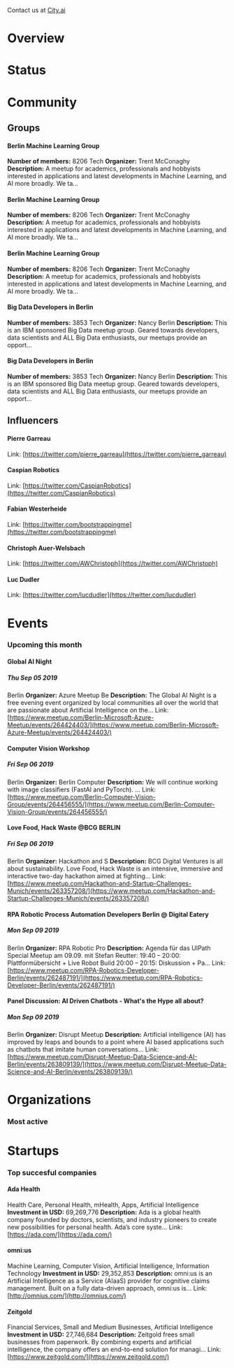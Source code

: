<!-- TITLE: Berlin AI -->
<!-- SUBTITLE: ECOSYSTEM -->


Contact us at [City.ai](https://city.ai)

<div class=CityPageSpecific>

# Overview
<div class=overview>

</div>

# Status
<div class=status>

</div>

</div>

# Community

## Groups
<div class=groups>

#### Berlin Machine Learning Group
**Number of members:** 8206
Tech
**Organizer:** Trent McConaghy
**Description:** A meetup for academics, professionals and hobbyists interested in applications and latest developments in Machine Learning, and AI more broadly. We ta...

#### Berlin Machine Learning Group
**Number of members:** 8206
Tech
**Organizer:** Trent McConaghy
**Description:** A meetup for academics, professionals and hobbyists interested in applications and latest developments in Machine Learning, and AI more broadly. We ta...

#### Berlin Machine Learning Group
**Number of members:** 8206
Tech
**Organizer:** Trent McConaghy
**Description:** A meetup for academics, professionals and hobbyists interested in applications and latest developments in Machine Learning, and AI more broadly. We ta...

#### Big Data Developers in Berlin
**Number of members:** 3853
Tech
**Organizer:** Nancy Berlin
**Description:** This is an IBM sponsored Big Data meetup group. Geared towards developers, data scientists and ALL Big Data enthusiasts, our meetups provide an opport...

#### Big Data Developers in Berlin
**Number of members:** 3853
Tech
**Organizer:** Nancy Berlin
**Description:** This is an IBM sponsored Big Data meetup group. Geared towards developers, data scientists and ALL Big Data enthusiasts, our meetups provide an opport...


</div>

## Influencers
<div class=influencers>

#### Pierre Garreau
Link: [https://twitter.com/pierre_garreau](https://twitter.com/pierre_garreau)

#### Caspian Robotics
Link: [https://twitter.com/CaspianRobotics](https://twitter.com/CaspianRobotics)

#### Fabian Westerheide
Link: [https://twitter.com/bootstrappingme](https://twitter.com/bootstrappingme)

#### Christoph Auer-Welsbach
Link: [https://twitter.com/AWChristoph](https://twitter.com/AWChristoph)

#### Luc Dudler
Link: [https://twitter.com/lucdudler](https://twitter.com/lucdudler)


</div>

# Events
### Upcoming this month
<div class=events>

#### Global AI Night
##### Thu Sep 05 2019
Berlin
**Organizer:** Azure Meetup Be
**Description:** The Global AI Night is a free evening event organized by local communities all over the world that are passionate about Artificial Intelligence on the...
Link: [https://www.meetup.com/Berlin-Microsoft-Azure-Meetup/events/264424403/](https://www.meetup.com/Berlin-Microsoft-Azure-Meetup/events/264424403/)

#### Computer Vision Workshop
##### Fri Sep 06 2019
Berlin
**Organizer:** Berlin Computer
**Description:** We will continue working with image classifiers (FastAI and PyTorch). ...
Link: [https://www.meetup.com/Berlin-Computer-Vision-Group/events/264456555/](https://www.meetup.com/Berlin-Computer-Vision-Group/events/264456555/)

#### Love Food, Hack Waste @BCG BERLIN 
##### Fri Sep 06 2019
Berlin
**Organizer:** Hackathon and S
**Description:** BCG Digital Ventures is all about sustainability. Love Food, Hack Waste is an intensive, immersive and interactive two-day hackathon aimed at fighting...
Link: [https://www.meetup.com/Hackathon-and-Startup-Challenges-Munich/events/263357208/](https://www.meetup.com/Hackathon-and-Startup-Challenges-Munich/events/263357208/)

#### RPA Robotic Process Automation Developers Berlin @ Digital Eatery
##### Mon Sep 09 2019
Berlin
**Organizer:** RPA Robotic Pro
**Description:** Agenda für das UIPath Special Meetup am 09.09. mit Stefan Reutter: 19:40 – 20:00: Plattformübersicht + Live Robot Build 20:00 – 20:15: Diskussion + Pa...
Link: [https://www.meetup.com/RPA-Robotics-Developer-Berlin/events/262487191/](https://www.meetup.com/RPA-Robotics-Developer-Berlin/events/262487191/)

#### Panel Discussion: AI Driven Chatbots - What's the Hype all about?
##### Mon Sep 09 2019
Berlin
**Organizer:** Disrupt Meetup 
**Description:** Artificial intelligence (AI) has improved by leaps and bounds to a point where AI based applications such as chatbots that imitate human conversations...
Link: [https://www.meetup.com/Disrupt-Meetup-Data-Science-and-AI-Berlin/events/263809139/](https://www.meetup.com/Disrupt-Meetup-Data-Science-and-AI-Berlin/events/263809139/)


</div>

# Organizations
### Most active
<div class=organizations>


</div>

# Startups
### Top succesful companies
<div class=startups>

#### Ada Health
Health Care, Personal Health, mHealth, Apps, Artificial Intelligence
**Investment in USD:** 69,269,776
**Description:** Ada is a global health company founded by doctors, scientists, and industry pioneers to create new possibilities for personal health. Ada’s core syste...
Link: [https://ada.com/](https://ada.com/)

#### omni:us
Machine Learning, Computer Vision, Artificial Intelligence, Information Technology
**Investment in USD:** 29,352,853
**Description:** omni:us is an Artificial Intelligence as a Service (AIaaS) provider for cognitive claims management. Built on a fully data-driven approach, omni:us is...
Link: [http://omnius.com/](http://omnius.com/)

#### Zeitgold
Financial Services, Small and Medium Businesses, Artificial Intelligence
**Investment in USD:** 27,746,684
**Description:** Zeitgold frees small businesses from paperwork. By combining experts and artificial intelligence, the company offers an end-to-end solution for managi...
Link: [https://www.zeitgold.com/](https://www.zeitgold.com/)



</div>




